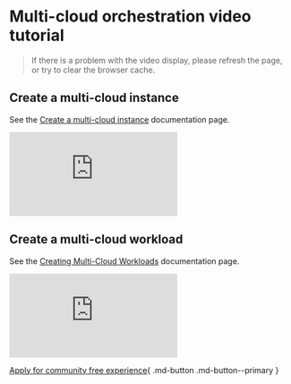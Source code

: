 # Multi-cloud orchestration video tutorial

> If there is a problem with the video display, please refresh the page, or try to clear the browser cache.

## Create a multi-cloud instance

See the [Create a multi-cloud instance](../kairship/03instance/add.md) documentation page.

<div class="responsive-video-container">
<iframe src="https://harbor-test2.cn-sh2.ufileos.com/docs/videos/kairship-instance.mp4" scrolling="no" border="0" frameborder="no" framespacing="0 " allowfullscreen="true"> </iframe>
</div>

## Create a multi-cloud workload

See the [Creating Multi-Cloud Workloads](../kairship/05workload/image.md) documentation page.

<div class="responsive-video-container">
<iframe src="https://harbor-test2.cn-sh2.ufileos.com/docs/videos/workloads.mp4" scrolling="no" border="0" frameborder="no" framespacing="0" allowfullscreen ="true"> </iframe>
</div>


[Apply for community free experience](../dce/license0.md){ .md-button .md-button--primary }